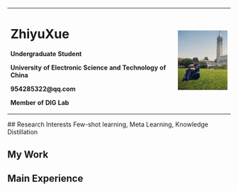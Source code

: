 <div>
<table border="0">
  <tr>
    <td width="75%">
      <h1>ZhiyuXue</h1>
      <p><b>Undergraduate Student</b></p>
      <p><b>University of Electronic Science and Technology of China</b></p>
      <p><b>954285322@qq.com</b></p>
      <p><b>Member of DIG Lab</b></p>
    </td>
    <td width="25%">
      <img src="/xzy.png" width="100%">      
    </td>
  </tr>
</table>
</div>
## Research Interests
Few-shot learning, Meta Learning, Knowledge Distillation

## My Work

## Main Experience

